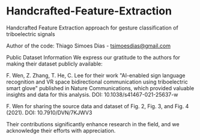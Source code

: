 # Handcrafted-Feature-Extraction
Handcrafted Feature Extraction approach for gesture classification of triboelectric signals

Author of the code: Thiago Simoes Dias - tsimoesdias@gmail.com


Public Dataset Information
We express our gratitude to the authors for making their dataset publicly available:

F. Wen, Z. Zhang, T. He, C. Lee for their work "AI-enabled sign language recognition and VR space bidirectional communication using triboelectric smart glove" published in Nature Communications, which provided valuable insights and data for this analysis.
DOI: 10.1038/s41467-021-25637-w

F. Wen for sharing the source data and dataset of Fig. 2, Fig. 3, and Fig. 4 (2021).
DOI: 10.7910/DVN/7KJWV3

Their contributions significantly enhance research in the field, and we acknowledge their efforts with appreciation.
